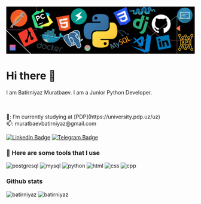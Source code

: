 
![](https://github.com/batirniyaz/batirniyaz/blob/main/hero-banner.png)

# Hi there 👋

  

I am Batirniyaz Muratbaev. I am a Junior Python Developer.

<br  />

  
<br  />
 🏢: I’m currently studying at [PDP](https://university.pdp.uz/uz)
<br  />
 📫: muratbaevbatirniyaz@gmail.com
<br  />

[![Linkedin Badge](https://img.shields.io/badge/-Linkedin-blue?style=plastic&logo=Linkedin&logoColor=white&link=www.linkedin.com/in/dilmurod-yangiboev)](https://www.linkedin.com/in/batirniyaz/)
[![Telegram Badge](https://img.shields.io/badge/-Telegram-blue?style=plastic&logo=telegram&logoColor=white&link=https://t.me/icon_me)](https://t.me/BatirniyazMuratbaev)


<h3>🚀 Here are some tools that I use</h3>

<p  align="left">


<img  src="https://cdn.svgporn.com/logos/postgresql.svg"  alt="postgresql"  width="25"  height="25"  />

<img  src="https://cdn.svgporn.com/logos/mysql.svg"  alt="mysql"  width="25"  height="25"  />

<img  src="https://cdn.svgporn.com/logos/python.svg"  alt="python"  width="25"  height="25"  />

<img  src="https://cdn.svgporn.com/logos/html-5.svg"  alt="html"  width="25"  height="25"  />

<img  src="https://cdn.svgporn.com/logos/css-3.svg"  alt="css"  width="25"  height="25"  />

<img  src="https://cdn.svgporn.com/logos/c-plusplus.svg"  alt="cpp"  width="25"  height="25"  />

</p>

  

### Github stats

<img  src="https://github-readme-stats.vercel.app/api?username=batirniyaz&show_icons=true&theme=tokyonight&icon_color=6392DF&hide=prs"  alt="batirniyaz">
<img  src="https://github-readme-stats.vercel.app/api/top-langs/?username=batirniyaz&show_icons=true&theme=tokyonight&layout=compact"  alt="batirniyaz">
